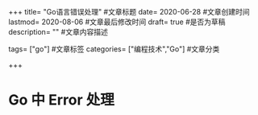 +++
title= "Go语言错误处理" #文章标题
date= 2020-06-28 #文章创建时间
lastmod= 2020-08-06 #文章最后修改时间
draft= true #是否为草稿
description= "" #文章内容描述

tags= ["go"] #文章标签
categories= ["编程技术","Go"] #文章分类

+++

# Go 中 Error 处理
